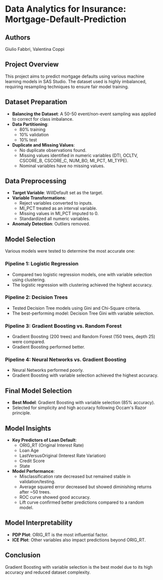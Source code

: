 # Data Analytics for Insurance: Mortgage-Default-Prediction

## Authors

Giulio Fabbri, Valentina Coppi

## Project Overview

This project aims to predict mortgage defaults using various machine learning models in SAS Studio. 
The dataset used is highly imbalanced, requiring resampling techniques to ensure fair model training.

## Dataset Preparation

- **Balancing the Dataset**: A 50-50 event/non-event sampling was applied to correct for class imbalance.
- **Data Partitioning**:
  - 80% training
  - 10% validation
  - 10% test
- **Duplicate and Missing Values**:
  - No duplicate observations found.
  - Missing values identified in numeric variables (DTI, OCLTV, CSCORE_B, CSCORE_C, NUM_BO, MI_PCT, MI_TYPE).
  - Nominal variables have no missing values.

## Data Preprocessing

- **Target Variable**: WillDefault set as the target.
- **Variable Transformations**:
  - Reject variables converted to inputs.
  - MI_PCT treated as an interval variable.
  - Missing values in MI_PCT imputed to 0.
  - Standardized all numeric variables.
- **Anomaly Detection**: Outliers removed.

## Model Selection

Various models were tested to determine the most accurate one:

### Pipeline 1: Logistic Regression

- Compared two logistic regression models, one with variable selection using clustering.
- The logistic regression with clustering achieved the highest accuracy.

### Pipeline 2: Decision Trees

- Tested Decision Tree models using Gini and Chi-Square criteria.
- The best-performing model: Decision Tree Gini with variable selection.

### Pipeline 3: Gradient Boosting vs. Random Forest

- Gradient Boosting (200 trees) and Random Forest (150 trees, depth 25) were compared.
- Gradient Boosting performed better.

### Pipeline 4: Neural Networks vs. Gradient Boosting

- Neural Networks performed poorly.
- Gradient Boosting with variable selection achieved the highest accuracy.

## Final Model Selection

- **Best Model**: Gradient Boosting with variable selection (85% accuracy).
- Selected for simplicity and high accuracy following Occam's Razor principle.

## Model Insights

- **Key Predictors of Loan Default**:
  - ORIG_RT (Original Interest Rate)
  - Loan Age
  - LastVersusOriginal (Interest Rate Variation)
  - Credit Score
  - State
- **Model Performance**:
  - Misclassification rate decreased but remained stable in validation/testing.
  - Average squared error decreased but showed diminishing returns after ~50 trees.
  - ROC curve showed good accuracy.
  - Lift curve confirmed better predictions compared to a random model.

## Model Interpretability

- **PDP Plot**: ORIG_RT is the most influential factor.
- **ICE Plot**: Other variables also impact predictions beyond ORIG_RT.

## Conclusion

Gradient Boosting with variable selection is the best model due to its high accuracy and reduced dataset complexity.

